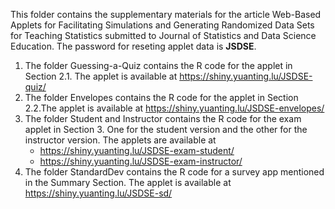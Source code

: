 This folder contains the supplementary materials for the article Web-Based Applets for Facilitating Simulations and Generating Randomized Data Sets for Teaching Statistics submitted to Journal of Statistics and Data Science Education. The password for reseting applet data is **JSDSE**.

1. The folder Guessing-a-Quiz contains the R code for the applet in Section 2.1. The applet is available at https://shiny.yuanting.lu/JSDSE-quiz/
2. The folder Envelopes contains the R code for the applet in Section 2.2.The applet is available at https://shiny.yuanting.lu/JSDSE-envelopes/
3. The folder Student and Instructor contains the R code for the exam applet in Section 3. One for the student version and the other for the instructor version. The applets are available at
	- https://shiny.yuanting.lu/JSDSE-exam-student/
	- https://shiny.yuanting.lu/JSDSE-exam-instructor/ 
4. The folder StandardDev contains the R code for a survey app mentioned in the Summary Section. The applet is available at https://shiny.yuanting.lu/JSDSE-sd/
